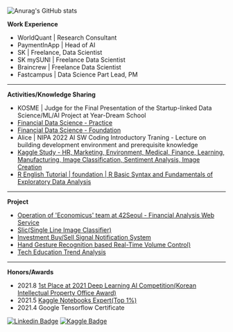 ![Anurag's GitHub stats](https://github-readme-stats.vercel.app/api?username=sw-song&show_icons=true&theme=merko)

**Work Experience**
- WorldQuant | Research Consultant
- PaymentInApp | Head of AI
- SK | Freelance, Data Scientist
- SK mySUNI | Freelance Data Scientist
- Braincrew | Freelance Data Scientist
- Fastcampus | Data Science Part Lead, PM
---
**Activities/Knowledge Sharing**
- KOSME | Judge for the Final Presentation of the Startup-linked Data Science/ML/AI Project at Year-Dream School
- [Financial Data Science - Practice](https://github.com/sw-song/py_finance_practice)
- [Financial Data Science - Foundation](https://github.com/sw-song/py_finance)
- Alice | NIPA 2022 AI SW Coding Introductory Traning - Lecture on building development environment and prerequisite knowledge
- [Kaggle Study - HR, Marketing, Environment, Medical, Finance, Learning, Manufacturing, Image Classification, Sentiment Analysis, Image Creation](https://github.com/sw-song/kaggle-study)
- [R English Tutorial | foundation | R Basic Syntax and Fundamentals of Exploratory Data Analysis](https://sw-song.github.io/rbook/)

---
**Project**
- [Operation of 'Economicus' team at 42Seoul - Financial Analysis Web Service](https://github.com/economicus)
- [Slic(Single Line Image Classifier)](https://github.com/sw-song/Slic)
- [Investment Buy/Sell Signal Notification System](https://github.com/sw-song/kiwoom)
- [Hand Gesture Recognition based Real-Time Volume Control)](https://github.com/sw-song/RealTime_Gesture_VolumeControl)
- [Tech Education Trend Analysis](https://github.com/sw-song/Tech-Trends-2020)

---
**Honors/Awards**
- 2021.8 [1st Place at 2021 Deep Learning AI Competition(Korean Intellectual Property Office Award)](https://github.com/sw-song/GAN_Project)
- 2021.5 [Kaggle Notebooks Expert(Top 1%)](https://www.kaggle.com/songseungwon)
- 2021.4 Google Tensorflow Certificate

[![Linkedin Badge](https://img.shields.io/badge/-LinkedIn-007DC1?style=rounde&logo=Linkedin&link=https://www.linkedin.com/in/seungwonsong/)](https://www.linkedin.com/in/seungwonsong/)
[![Kaggle Badge](https://img.shields.io/badge/-Kaggle-20BEFF?style=round&logo=Keras&logoColor=white&link=https://www.kaggle.com/songseungwon)](https://www.kaggle.com/songseungwon)
